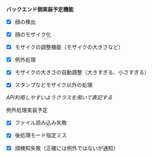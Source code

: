 **バックエンド側実装予定機能**

- [x] 顔の検出  

- [x] 顔のモザイク化

- [x] モザイクの調整機能（モザイクの大きさなど）

- [x] 例外処理

- [x] モザイクの大きさの自動調整（大きすぎる、小さすぎる）

- [x] スタンプなどモザイク以外の処理

*API利用しやすいようクラスを用いて表記する*

例外処理実装予定

- [x] ファイル読み込み失敗

- [x] 後処理モード指定ミス

- [x] 顔検知失敗（正確には例外ではないが通知）
